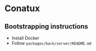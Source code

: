 # Conatux

## Bootstrapping instructions

- Install Docker
- Follow `packages/back/server/README.md`
